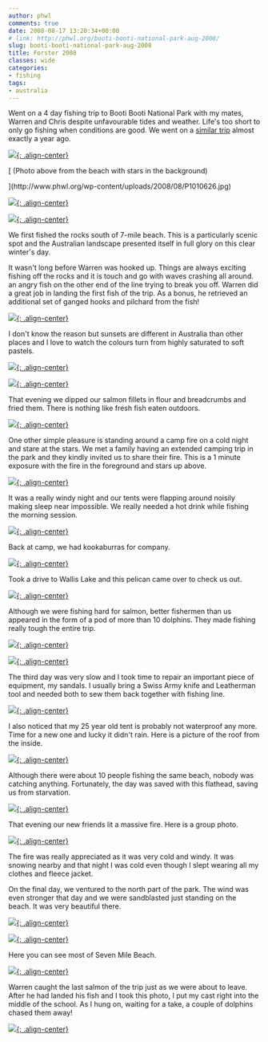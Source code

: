 ```yaml
---
author: phwl
comments: true
date: 2008-08-17 13:20:34+00:00
# link: http://phwl.org/booti-booti-national-park-aug-2008/
slug: booti-booti-national-park-aug-2008
title: Forster 2008
classes: wide
categories:
- fishing
tags:
- australia
---
```


Went on a 4 day fishing trip to Booti Booti National Park with my mates, Warren and Chris despite unfavourable tides and weather. Life's too short to only go fishing when conditions are good. We went on a [similar trip](http://www.phwl.org/forster/) almost exactly a year ago.

[![](http://www.phwl.org/wp-content/uploads/2008/08/P1010626.jpg){: .align-center}](http://www.phwl.org/wp-content/uploads/2008/08/P1010626.jpg)

[ (Photo above from the beach with stars in the background)
<!-- more -->](http://www.phwl.org/wp-content/uploads/2008/08/P1010626.jpg)

[![](http://www.phwl.org/wp-content/uploads/2008/08/P1010540.jpg){: .align-center}](http://www.phwl.org/wp-content/uploads/2008/08/P1010540.jpg)

[![](http://www.phwl.org/wp-content/uploads/2008/08/P1010537.jpg){: .align-center}](http://www.phwl.org/wp-content/uploads/2008/08/P1010537.jpg)

We first fished the rocks south of 7-mile beach. This is a particularly scenic spot and the Australian landscape presented itself in full glory on this clear winter's day.

It wasn't long before Warren was hooked up. Things are always exciting fishing off the rocks and it is touch and go with waves crashing all around. an angry fish on the other end of the line trying to break you off. Warren did a great job in landing the first fish of the trip. As a bonus, he retrieved an additional set of ganged hooks and pilchard from the fish!

[![](http://www.phwl.org/wp-content/uploads/2008/08/P1010507.jpg){: .align-center}](http://www.phwl.org/wp-content/uploads/2008/08/P1010507.jpg)



I don't know the reason but sunsets are different in Australia than other places and I love to watch the colours turn from highly saturated to soft pastels.

[![](http://www.phwl.org/wp-content/uploads/2008/08/P1010668.jpg){: .align-center}](http://www.phwl.org/wp-content/uploads/2008/08/P1010668.jpg)

[![](http://www.phwl.org/wp-content/uploads/2008/08/P1010515.jpg){: .align-center}](http://www.phwl.org/wp-content/uploads/2008/08/P1010515.jpg)

That evening we dipped our salmon fillets in flour and breadcrumbs and fried them. There is nothing like fresh fish eaten outdoors.

[![](http://www.phwl.org/wp-content/uploads/2008/08/P1010615.jpg){: .align-center}](http://www.phwl.org/wp-content/uploads/2008/08/P1010615.jpg)

One other simple pleasure is standing around a camp fire on a cold night and stare at the stars. We met a family having an extended camping trip in the park and they kindly invited us to share their fire. This is a 1 minute exposure with the fire in the foreground and stars up above.

[![](http://www.phwl.org/wp-content/uploads/2008/08/P1010626.jpg){: .align-center}](http://www.phwl.org/wp-content/uploads/2008/08/P1010626.jpg)

It was a really windy night and our tents were flapping around noisily making sleep near impossible. We really needed a hot drink while fishing the morning session.

[![](http://www.phwl.org/wp-content/uploads/2008/08/P1010526.jpg){: .align-center}](http://www.phwl.org/wp-content/uploads/2008/08/P1010526.jpg)

Back at camp, we had kookaburras for company.

[![](http://www.phwl.org/wp-content/uploads/2008/08/P1010562.jpg){: .align-center}](http://www.phwl.org/wp-content/uploads/2008/08/P1010562.jpg)

Took a drive to Wallis Lake and this pelican came over to check us out.

[![](http://www.phwl.org/wp-content/uploads/2008/08/P1010575.jpg){: .align-center}](http://www.phwl.org/wp-content/uploads/2008/08/P1010575.jpg)

Although we were fishing hard for salmon, better fishermen than us appeared in the form of a pod of more than 10 dolphins. They made fishing really tough the entire trip.

[![](http://www.phwl.org/wp-content/uploads/2008/08/P1010601.jpg){: .align-center}](http://www.phwl.org/wp-content/uploads/2008/08/P1010601.jpg)



[![](http://www.phwl.org/wp-content/uploads/2008/08/P1010643.jpg){: .align-center}](http://www.phwl.org/wp-content/uploads/2008/08/P1010643.jpg)

The third day was very slow and I took time to repair an important piece of equipment, my sandals. I usually bring a Swiss Army knife and Leatherman tool and needed both to sew them back together with fishing line.

[![](http://www.phwl.org/wp-content/uploads/2008/08/P1010585.jpg){: .align-center}](http://www.phwl.org/wp-content/uploads/2008/08/P1010585.jpg)

I also noticed that my 25 year old tent is probably not waterproof any more. Time for a new one and lucky it didn't rain. Here is a picture of the roof from the inside.

[![](http://www.phwl.org/wp-content/uploads/2008/08/P1010681.jpg){: .align-center}](http://www.phwl.org/wp-content/uploads/2008/08/P1010681.jpg)

Although there were about 10 people fishing the same beach, nobody was catching anything. Fortunately, the day was saved with this flathead, saving us from starvation.

[![](http://www.phwl.org/wp-content/uploads/2008/08/P1010655.jpg){: .align-center}](http://www.phwl.org/wp-content/uploads/2008/08/P1010655.jpg)

That evening our new friends lit a massive fire. Here is a group photo.

[![](http://www.phwl.org/wp-content/uploads/2008/08/P1010673.jpg){: .align-center}](http://www.phwl.org/wp-content/uploads/2008/08/P1010673.jpg)

The fire was really appreciated as it was very cold and windy. It was snowing nearby and that night I was cold even though I slept wearing all my clothes and fleece jacket.

On the final day, we ventured to the north part of the park. The wind was even stronger that day and we were sandblasted just standing on the beach. It was very beautiful there.

[![](http://www.phwl.org/wp-content/uploads/2008/08/P1010695.jpg){: .align-center}](http://www.phwl.org/wp-content/uploads/2008/08/P1010695.jpg)

[![](http://www.phwl.org/wp-content/uploads/2008/08/P1010720.jpg){: .align-center}](http://www.phwl.org/wp-content/uploads/2008/08/P1010720.jpg)

Here you can see most of Seven Mile Beach.



[![](http://www.phwl.org/wp-content/uploads/2008/08/P1010730.jpg){: .align-center}](http://www.phwl.org/wp-content/uploads/2008/08/P1010730.jpg)

Warren caught the last salmon of the trip just as we were about to leave. After he had landed his fish and I took this photo, I put my cast right into the middle of the school. As I hung on, waiting for a take, a couple of dolphins chased them away!

[![](http://www.phwl.org/wp-content/uploads/2008/08/P1010737.jpg){: .align-center}](http://www.phwl.org/wp-content/uploads/2008/08/P1010737.jpg)
